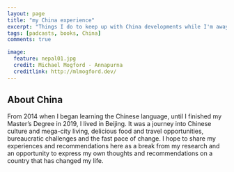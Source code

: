 ```yaml
---
layout: page
title: "my China experience"
excerpt: "Things I do to keep up with China developments while I'm away"
tags: [padcasts, books, China]
comments: true

image:
  feature: nepal01.jpg
  credit: Michael Mogford - Annapurna
  creditlink: http://mlmogford.dev/
---
```


## About China
From 2014 when I began learning the Chinese language, until I finished my Master’s Degree in 2019, I lived in Beijing. It was a journey into Chinese culture and mega-city living, delicious food and travel opportunities, bureaucratic challenges and the fast pace of change. I hope to share my experiences and recommendations here as a break from my research and an opportunity to express my own thoughts and recommendations on a country that has changed my life.

